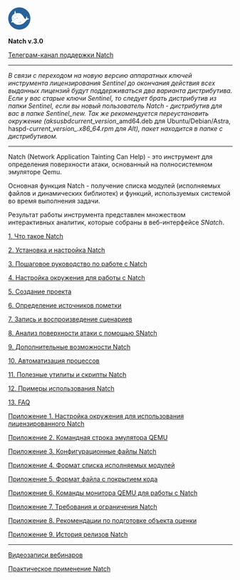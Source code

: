 <img src="images/logo/logo.png" width=10%>

**Natch v.3.0**

[Телеграм-канал поддержки Natch](https://t.me/ispras_natch)
____
_В связи с переходом на новую версию аппаратных ключей инструмента лицензирования Sentinel до окончания действия всех выданных лицензий будут поддерживаться два варианта дистрибутива. Если у вас старые ключи Sentinel, то следует брать дистрибутив из папки Sentinel, если вы новый пользователь *Natch* - дистрибутив для вас в папке Sentinel_new. Так же рекомендуется переустановить окружение (aksusbd_*current_version*\_amd64.deb для Ubuntu/Debian/Astra, haspd-_*current_version*\_.x86_64.rpm для Alt), пакет находится в папке с дистрибутивом._
____

Natch (Network Application Tainting Can Help) - это инструмент для определения поверхности атаки, основанный на полносистемном эмуляторе Qemu.

Основная функция Natch - получение списка модулей (исполняемых файлов и динамических библиотек) и функций, используемых системой во время выполнения задачи.

Результат работы инструмента представлен множеством интерактивных аналитик, которые собраны в веб-интерфейсе *SNatch*.







[1. Что такое Natch](1_natch.md)

[2. Установка и настройка Natch](2_setup.md)

[3. Пошаговое руководство по работе с Natch](3_quickstart.md)

[4. Настройка окружения для работы с Natch](4_setup_env.md)

[5. Создание проекта](5_create_project.md)

[6. Определение источников пометки](6_taint_source.md)

[7. Запись и воспроизведение сценариев](7_scenario_work.md)

[8. Анализ поверхности атаки с помощью SNatch](8_snatch.md)

[9. Дополнительные возможности Natch](9_additional.md)

[10. Автоматизация процессов](10_automation.md)

[11. Полезные утилиты и скрипты Natch](11_utils.md)

[12. Примеры использования Natch](12_applications.md)

[13. FAQ](13_faq.md)

[Приложение 1. Настройка окружения для использования лицензированного Natch](14_app_license.md)

[Приложение 2. Командная строка эмулятора QEMU](15_app_qemu_cmdline.md)

[Приложение 3. Конфигурационные файлы Natch](16_app_configs.md)

[Приложение 4. Формат списка исполняемых модулей](17_app_module_cfg.md)

[Приложение 5. Формат файла с покрытием кода](18_app_coverage.md)

[Приложение 6. Команды монитора QEMU для работы с Natch](19_app_natch_cmds.md)

[Приложение 7. Требования и ограничения Natch](20_app_requirements.md)

[Приложение 8. Рекомендации по подготовке объекта оценки](21_app_oo_preparation.md)

[Приложение 9. История релизов Natch](22_app_releases.md)

-----

[Видеозаписи вебинаров](https://nextcloud.ispras.ru/index.php/s/natch_webinars)

[Практическое применение Natch](trophies.md)
